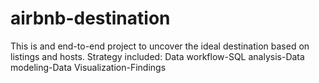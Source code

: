 # airbnb-destination
This is and end-to-end project to uncover the ideal destination based on listings and hosts. Strategy included: Data workflow-SQL analysis-Data modeling-Data Visualization-Findings
